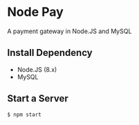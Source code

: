 # Node Pay

A payment gateway in Node.JS and MySQL

## Install Dependency

* Node.JS (8.x)
* MySQL


## Start a Server

```bash
$ npm start
```
